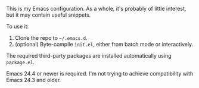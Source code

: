 This is my Emacs configuration. As a whole, it's probably of little interest,
but it may contain useful snippets.

To use it:
 1. Clone the repo to `~/.emacs.d`.
 1. (optional) Byte-compile `init.el`, either from batch mode or interactively.

The required third-party packages are installed automatically using `package.el`.

Emacs 24.4 or newer is required. I'm not trying to achieve compatibility with
Emacs 24.3 and older.
